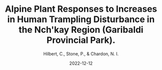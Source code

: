 ---
title: "Alpine Plant Responses to Increases in Human Trampling Disturbance in the Nch'kay Region (Garibaldi Provincial Park)."
subtitle: ""
excerpt: ""
date: 2022-12-12
date_end: ""
featured: false
show_post_time: false
event: "BC PARF"
event_url: 
author: "Hilbert, C., Stone, P., & Chardon, N. I."
location: "Nanaimo, BC, Canada"
draft: false
# layout options: single, single-sidebar
layout: single
categories:
- Talks
links:
---
